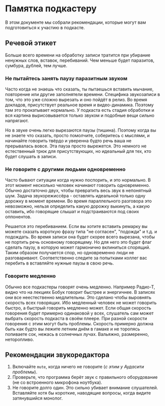 # Памятка подкастеру

В этом документе мы собрали рекомендации, которые могут вам подготовиться к участию в подкасте.

## Речевой этикет

Больше всего времени на обработку записи тратится при убирание ненужных слов, вставок, перебиваний. Чем меньше будет паразитов, сумбура, дублей, тем лучше.

### Не пытайтесь занять паузу паразитным звуком

Часто когда не знаешь что сказать, ты пытаешься вставить мычание, повторение или другие заполнятели времени. Специфика звукозаписи в том, что это уже сложно вырезать и оно пойдёт в релиз. Во время докладов, присутствует реальное время и видео-динамика. Поэтому там это прокатывает нормально. У подкаста есть стадия обработки и вся картина вырисовывается только звуком и подобные вещи сильно напрягают.

Но в звуке очень легко вырезаются паузы (тишина). Поэтому когда вы не знаете что сказать, просто помолчите, соберитесь с мыслями, и начинайте говорить твёрдо и уверенна будто речь ваша не прерывалась вовсе. Эта пауза просто вырежется. Это немного не естественный трюк для присутствующих, но идеальный для тех, кто будет слушать в записи.

### Не говорите с другими людьми одновременно

Часто бывают ситуации когда нужно поспорить, и это нормально. В этот момент несколько человек начинают говорить одновременно. Обычно достаточно двух, чтобы превратить весь звук в непонятный шум. Задача звукорежиссёра - оставлять идеальной только одну дорожку в момент времени. Во время параллельного разговора это невозможно, нельзя определить какую дорожку выкинуть, а какую оставить, ибо говорящие слышат и подстраиваются под своих оппонентов.

Решается это перебиванием. Если вы хотите вставить ремарку вы можете сказать короткую фразу типа "не согласен", "подожди" и т.д. и подождать. Во время записи она будет скорее всего вырезана, чтобы не портить речь основному говорящему. Но для него это будет флаг сделать паузу, в которую может гармонично вклиниться спорящий. Таким образом получается спор, но одновременно люди не разговаривают. Соответственно следите за попытками коллег вас перебить в вставляйте нужные паузы в свою речь.

### Говорите медленно

Обычно все подкастеры говорят очень медленно. Например Радио-Т, видно что на лекциях Бобук говорит быстрее и энергичнее. В записях они все неестественно медлительны. Это сделано чтобы выровнять скорость всех говорящих. Ибо медленный человек не может говорить быстро, а быстрый говорить медленно может. Если общая скорость говорения будет примерно одинаковой у всех, слушатель сам может выбрать скорость подкаста в своём плеере. При разной скорости говорения с этим могут быть проблемы. Скорость примерно должна быть как будто вы лежите летним днём в гамаке и не торопясь попиваете сок, нежась в солнечных лучах. Вальяжно, размеренно, неторопливо.

## Рекомендации звукоредактора

1. Включайте `mute`, когда ничего не говорите (*с этим у Аудасити проблемы*).
2. Проверьте, что программа берёт звук с правильного оборудование (не со встроенного микрофона ноутбука).
3. Не говорите долго один. Это сильно убивает внимание слушателей. Вставляйте хотя бы короткие, наводящие вопросы, когда видите затянувшийся монолог.

